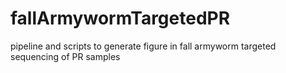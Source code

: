 # fallArmywormTargetedPR
pipeline and scripts to generate figure in fall armyworm targeted sequencing of PR samples
